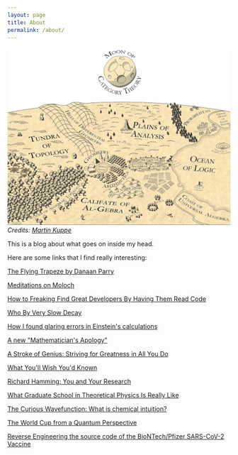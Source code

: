 ```yaml
---
layout: page
title: About
permalink: /about/
---
```


![](assets/map.jpg)
*Credits: [Martin Kuppe](https://www.youtube.com/watch?v=XqpvBaiJRHo)*

This is a blog about what goes on inside my head.

Here are some links that I find really interesting:

[The Flying Trapeze by Danaan Parry](https://www.marymorrissey.com/blog/the-flying-trapeze-from-the-essene-book-of-days-by-danaan-parry/)

[Meditations on Moloch](https://slatestarcodex.com/2014/07/30/meditations-on-moloch/)

[How to Freaking Find Great Developers By Having Them Read Code](https://freakingrectangle.com/2022/04/15/how-to-freaking-hire-great-developers/)

[Who By Very Slow Decay](https://slatestarcodex.com/2013/07/17/who-by-very-slow-decay/)

[How I found glaring errors in Einstein's calculations](http://cognitionandculture.net/blogs/pascal-boyer/how-i-found-glaring-errors-in-einsteins-calculations/)

[A new "Mathematician's Apology"](https://ldtopology.wordpress.com/2017/03/18/a-new-mathematicians-apology/)

[A Stroke of Genius: Striving for Greatness in All You Do](https://www.mccurley.org/advice/hamming_advice.html)

[What You'll Wish You'd Known](http://www.paulgraham.com/hs.html)

[Richard Hamming: You and Your Research](http://www.paulgraham.com/hamming.html)

[What Graduate School in Theoretical Physics Is Really Like](https://nautil.us/what-does-any-of-this-have-to-do-with-physics-236309/)

[The Curious Wavefunction: What is chemical intuition?](http://wavefunction.fieldofscience.com/2016/09/what-is-chemical-intuition.html)

[The World Cup from a Quantum Perspective](https://quantumfrontiers.com/2018/07/02/the-world-cup-from-a-quantum-perspective/)

[Reverse Engineering the source code of the BioNTech/Pfizer SARS-CoV-2 Vaccine](https://berthub.eu/articles/posts/reverse-engineering-source-code-of-the-biontech-pfizer-vaccine/)

